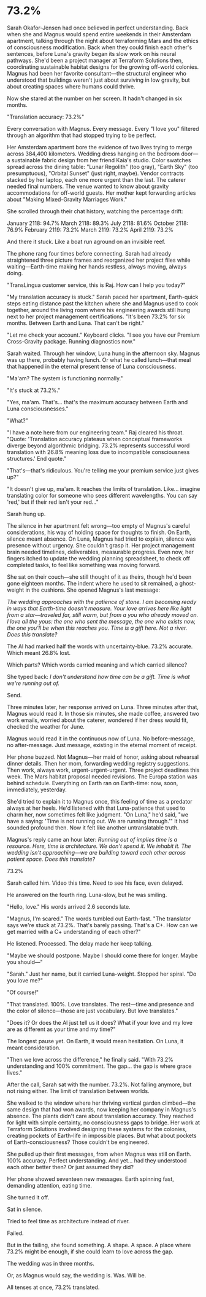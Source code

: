 # 73.2%

Sarah Okafor-Jensen had once believed in perfect understanding. Back when she and Magnus would spend entire weekends in their Amsterdam apartment, talking through the night about terraforming Mars and the ethics of consciousness modification. Back when they could finish each other's sentences, before Luna's gravity began its slow work on his neural pathways. She'd been a project manager at Terraform Solutions then, coordinating sustainable habitat designs for the growing off-world colonies. Magnus had been her favorite consultant—the structural engineer who understood that buildings weren't just about surviving in low gravity, but about creating spaces where humans could thrive.

Now she stared at the number on her screen. It hadn't changed in six months.

"Translation accuracy: 73.2%"

Every conversation with Magnus. Every message. Every "I love you" filtered through an algorithm that had stopped trying to be perfect.

Her Amsterdam apartment bore the evidence of two lives trying to merge across 384,400 kilometers. Wedding dress hanging on the bedroom door—a sustainable fabric design from her friend Kaia's studio. Color swatches spread across the dining table: "Lunar Regolith" (too gray), "Earth Sky" (too presumptuous), "Orbital Sunset" (just right, maybe). Vendor contracts stacked by her laptop, each one more urgent than the last. The caterer needed final numbers. The venue wanted to know about gravity accommodations for off-world guests. Her mother kept forwarding articles about "Making Mixed-Gravity Marriages Work."

She scrolled through their chat history, watching the percentage drift:

January 2118: 94.7%
March 2118: 89.3%
July 2118: 81.6%
October 2118: 76.9%
February 2119: 73.2%
March 2119: 73.2%
April 2119: 73.2%

And there it stuck. Like a boat run aground on an invisible reef.

The phone rang four times before connecting. Sarah had already straightened three picture frames and reorganized her project files while waiting—Earth-time making her hands restless, always moving, always doing.

"TransLingua customer service, this is Raj. How can I help you today?"

"My translation accuracy is stuck." Sarah paced her apartment, Earth-quick steps eating distance past the kitchen where she and Magnus used to cook together, around the living room where his engineering awards still hung next to her project management certifications. "It's been 73.2% for six months. Between Earth and Luna. That can't be right."

"Let me check your account." Keyboard clicks. "I see you have our Premium Cross-Gravity package. Running diagnostics now."

Sarah waited. Through her window, Luna hung in the afternoon sky. Magnus was up there, probably having lunch. Or what he called lunch—that meal that happened in the eternal present tense of Luna consciousness.

"Ma'am? The system is functioning normally."

"It's stuck at 73.2%."

"Yes, ma'am. That's... that's the maximum accuracy between Earth and Luna consciousnesses."

"What?"

"I have a note here from our engineering team." Raj cleared his throat. "Quote: 'Translation accuracy plateaus when conceptual frameworks diverge beyond algorithmic bridging. 73.2% represents successful word translation with 26.8% meaning loss due to incompatible consciousness structures.' End quote."

"That's—that's ridiculous. You're telling me your premium service just gives up?"

"It doesn't give up, ma'am. It reaches the limits of translation. Like... imagine translating color for someone who sees different wavelengths. You can say 'red,' but if their red isn't your red..."

Sarah hung up.

The silence in her apartment felt wrong—too empty of Magnus's careful considerations, his way of holding space for thoughts to finish. On Earth, silence meant absence. On Luna, Magnus had tried to explain, silence was presence without urgency. She couldn't grasp it. Her project management brain needed timelines, deliverables, measurable progress. Even now, her fingers itched to update the wedding planning spreadsheet, to check off completed tasks, to feel like something was moving forward.

She sat on their couch—she still thought of it as theirs, though he'd been gone eighteen months. The indent where he used to sit remained, a ghost-weight in the cushions. She opened Magnus's last message:

*The wedding approaches with the patience of stone. I am becoming ready in ways that Earth-time doesn't measure. Your love arrives here like light from a star—traveled far, still warm, but from a you who already moved on. I love all the yous: the one who sent the message, the one who exists now, the one you'll be when this reaches you. Time is a gift here. Not a river. Does this translate?*

The AI had marked half the words with uncertainty-blue. 73.2% accurate. Which meant 26.8% lost. 

Which parts? Which words carried meaning and which carried silence?

She typed back: *I don't understand how time can be a gift. Time is what we're running out of.*

Send.

Three minutes later, her response arrived on Luna. Three minutes after that, Magnus would read it. In those six minutes, she made coffee, answered two work emails, worried about the caterer, wondered if her dress would fit, checked the weather for June.

Magnus would read it in the continuous now of Luna. No before-message, no after-message. Just message, existing in the eternal moment of receipt.

Her phone buzzed. Not Magnus—her maid of honor, asking about rehearsal dinner details. Then her mom, forwarding wedding registry suggestions. Then work, always work, urgent-urgent-urgent. Three project deadlines this week. The Mars habitat proposal needed revisions. The Europa station was behind schedule. Everything on Earth ran on Earth-time: now, soon, immediately, yesterday.

She'd tried to explain it to Magnus once, this feeling of time as a predator always at her heels. He'd listened with that Luna-patience that used to charm her, now sometimes felt like judgment. "On Luna," he'd said, "we have a saying: 'Time is not running out. We are running through.'" It had sounded profound then. Now it felt like another untranslatable truth.

Magnus's reply came an hour later: *Running out of implies time is a resource. Here, time is architecture. We don't spend it. We inhabit it. The wedding isn't approaching—we are building toward each other across patient space. Does this translate?*

73.2%

Sarah called him. Video this time. Need to see his face, even delayed.

He answered on the fourth ring. Luna-slow, but he was smiling.

"Hello, love." His words arrived 2.6 seconds late.

"Magnus, I'm scared." The words tumbled out Earth-fast. "The translator says we're stuck at 73.2%. That's barely passing. That's a C+. How can we get married with a C+ understanding of each other?"

He listened. Processed. The delay made her keep talking.

"Maybe we should postpone. Maybe I should come there for longer. Maybe you should—"

"Sarah." Just her name, but it carried Luna-weight. Stopped her spiral. "Do you love me?"

"Of course!"

"That translated. 100%. Love translates. The rest—time and presence and the color of silence—those are just vocabulary. But love translates."

"Does it? Or does the AI just tell us it does? What if your love and my love are as different as your time and my time?"

The longest pause yet. On Earth, it would mean hesitation. On Luna, it meant consideration.

"Then we love across the difference," he finally said. "With 73.2% understanding and 100% commitment. The gap... the gap is where grace lives."

After the call, Sarah sat with the number. 73.2%. Not falling anymore, but not rising either. The limit of translation between worlds.

She walked to the window where her thriving vertical garden climbed—the same design that had won awards, now keeping her company in Magnus's absence. The plants didn't care about translation accuracy. They reached for light with simple certainty, no consciousness gaps to bridge. Her work at Terraform Solutions involved designing these systems for the colonies, creating pockets of Earth-life in impossible places. But what about pockets of Earth-consciousness? Those couldn't be engineered.

She pulled up their first messages, from when Magnus was still on Earth. 100% accuracy. Perfect understanding. And yet... had they understood each other better then? Or just assumed they did?

Her phone showed seventeen new messages. Earth spinning fast, demanding attention, eating time.

She turned it off.

Sat in silence.

Tried to feel time as architecture instead of river.

Failed.

But in the failing, she found something. A shape. A space. A place where 73.2% might be enough, if she could learn to love across the gap.

The wedding was in three months.

Or, as Magnus would say, the wedding is. Was. Will be.

All tenses at once, 73.2% translated.